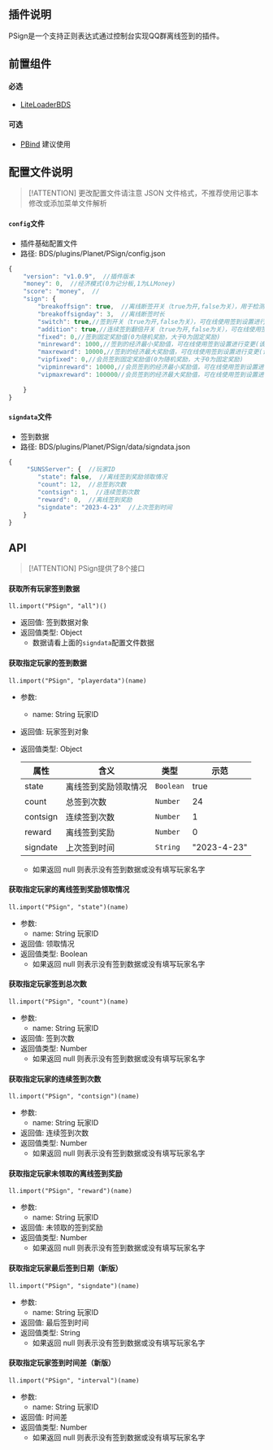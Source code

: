 ## 插件说明
PSign是一个支持正则表达式通过控制台实现QQ群离线签到的插件。

## 前置组件
#### 必选
- [LiteLoaderBDS](https://www.minebbs.com/liteloader/)

#### 可选
- [PBind](https://www.minebbs.com/resources/pbind.4211/) 建议使用

## 配置文件说明

> [!ATTENTION] 更改配置文件请注意 JSON 文件格式，不推荐使用记事本修改或添加菜单文件解析

#### `config`文件

- 插件基础配置文件
- 路径: BDS/plugins/Planet/PSign/config.json
```js
{
    "version": "v1.0.9",  //插件版本
    "money": 0,  //经济模式(0为记分板,1为LLMoney)
    "score": "money",  //
    "sign": {
        "breakoffsign": true,  //离线断签开关（true为开,false为关），用于检测玩家上次入服时间有没有超过指定时长从而禁止离线签到
        "breakoffsignday": 3,  //离线断签时长
        "switch": true,//签到开关（true为开,false为关），可在线使用签到设置进行变更
        "addition": true,//连续签到翻倍开关（true为开,false为关），可在线使用签到设置进行变更
        "fixed": 0,//签到固定奖励值(0为随机奖励，大于0为固定奖励)
        "minreward": 1000,//签到的经济最小奖励值，可在线使用签到设置进行变更(该参数不能大于最大值)
        "maxreward": 10000,//签到的经济最大奖励值，可在线使用签到设置进行变更(该参数不能小于最小值)
        "vipfixed": 0,//会员签到固定奖励值(0为随机奖励，大于0为固定奖励)
        "vipminreward": 10000,//会员签到的经济最小奖励值，可在线使用签到设置进行变更(该参数不能大于最大值)
        "vipmaxreward": 100000//会员签到的经济最大奖励值，可在线使用签到设置进行变更(该参数不能小于最小值)
    
    }
}
```

#### `signdata`文件

- 签到数据
- 路径: BDS/plugins/Planet/PSign/data/signdata.json
```js
{
     "SUNSServer": {  //玩家ID
        "state": false,  //离线签到奖励领取情况
        "count": 12,  //总签到次数
        "contsign": 1,  //连续签到次数
        "reward": 0,  //离线签到奖励
        "signdate": "2023-4-23"  //上次签到时间
    }
}
```

## API

> [!ATTENTION] PSign提供了8个接口

#### 获取所有玩家签到数据
`ll.import("PSign", "all")()`

- 返回值: 签到数据对象
- 返回值类型: Object
  - 数据请看上面的`signdata`配置文件数据

#### 获取指定玩家的签到数据
`ll.import("PSign", "playerdata")(name)`

- 参数: 
  - name: String
    玩家ID
- 返回值: 玩家签到对象
- 返回值类型: Object

    | 属性     | 含义                 | 类型      | 示范       |
    | -------- | -------------------- | --------- | ---------- |
    | state    | 离线签到奖励领取情况 | `Boolean` | true       |
    | count    | 总签到次数           | `Number`  | 24         |
    | contsign | 连续签到次数         | `Number`  | 1          |
    | reward   | 离线签到奖励         | `Number`  | 0          |
    | signdate | 上次签到时间         | `String`  | "2023-4-23"|

  - 如果返回 null 则表示没有签到数据或没有填写玩家名字

#### 获取指定玩家的离线签到奖励领取情况
`ll.import("PSign", "state")(name)`

- 参数: 
  - name: String
    玩家ID
- 返回值: 领取情况
- 返回值类型: Boolean
  - 如果返回 null 则表示没有签到数据或没有填写玩家名字

#### 获取指定玩家签到总次数
`ll.import("PSign", "count")(name)`

- 参数: 
  - name: String
    玩家ID
- 返回值: 签到次数
- 返回值类型: Number
  - 如果返回 null 则表示没有签到数据或没有填写玩家名字

#### 获取指定玩家的连续签到次数
`ll.import("PSign", "contsign")(name)`

- 参数: 
  - name: String
    玩家ID
- 返回值: 连续签到次数
- 返回值类型: Number
  - 如果返回 null 则表示没有签到数据或没有填写玩家名字

#### 获取指定玩家未领取的离线签到奖励
`ll.import("PSign", "reward")(name)`

- 参数: 
  - name: String
    玩家ID
- 返回值: 未领取的签到奖励
- 返回值类型: Number
  - 如果返回 null 则表示没有签到数据或没有填写玩家名字

#### 获取指定玩家最后签到日期（新版）
`ll.import("PSign", "signdate")(name)`

- 参数: 
  - name: String
    玩家ID
- 返回值: 最后签到时间
- 返回值类型: String
  - 如果返回 null 则表示没有签到数据或没有填写玩家名字

#### 获取指定玩家签到时间差（新版）
`ll.import("PSign", "interval")(name)`

- 参数: 
  - name: String
    玩家ID
- 返回值: 时间差
- 返回值类型: Number
  - 如果返回 null 则表示没有签到数据或没有填写玩家名字